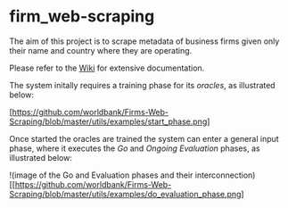 # firm_web-scraping
The aim of this project is to scrape metadata of business firms given only their name and country where they are operating.

Please refer to the [Wiki](https://github.com/worldbank/Firms-Web-Scraping/wiki/General-System-Overview) for extensive documentation.

The system initally requires a training phase for its _oracles_, as illustrated below:

[https://github.com/worldbank/Firms-Web-Scraping/blob/master/utils/examples/start_phase.png]

Once started the oracles are trained the system can enter a general input phase, where it executes the _Go_ and _Ongoing Evaluation_ phases, as illustrated below:

!(image of the Go and Evaluation phases and their interconnection)[[https://github.com/worldbank/Firms-Web-Scraping/blob/master/utils/examples/do_evaluation_phase.png]
